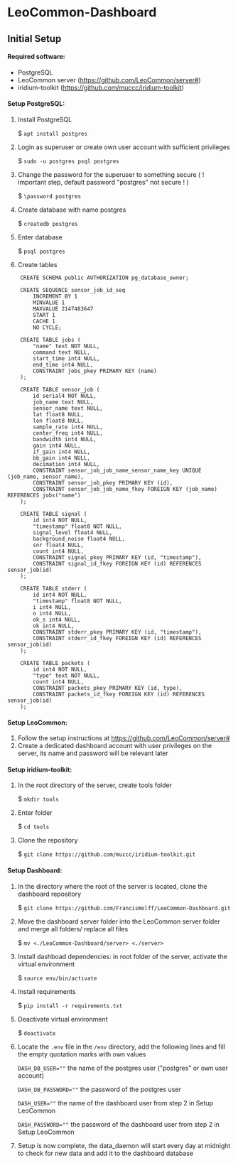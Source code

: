 # LeoCommon-Dashboard


## Initial Setup

#### Required software:
 - PostgreSQL
 - LeoCommon server (https://github.com/LeoCommon/server#)
 - iridium-toolkit (https://github.com/muccc/iridium-toolkit)

#### Setup PostgreSQL:

1. Install PostgreSQL

    $ `apt install postgres`
2. Login as superuser or create own user account with sufficient privileges

    $ `sudo -u postgres psql postgres`
3. Change the password for the superuser to something secure ( ! important step, default password "postgres" not secure ! )

    $ `\password postgres`
3. Create database with name postgres

    $ `createdb postgres`
4. Enter database

    $ `psql postgres`
5. Create tables

```
    CREATE SCHEMA public AUTHORIZATION pg_database_owner;

    CREATE SEQUENCE sensor_job_id_seq
        INCREMENT BY 1
        MINVALUE 1
        MAXVALUE 2147483647
        START 1
        CACHE 1
        NO CYCLE;

    CREATE TABLE jobs (
        "name" text NOT NULL,
        command text NULL,
        start_time int4 NULL,
        end_time int4 NULL,
        CONSTRAINT jobs_pkey PRIMARY KEY (name)
    );

    CREATE TABLE sensor_job (
        id serial4 NOT NULL,
        job_name text NULL,
        sensor_name text NULL,
        lat float8 NULL,
        lon float8 NULL,
        sample_rate int4 NULL,
        center_freq int4 NULL,
        bandwidth int4 NULL,
        gain int4 NULL,
        if_gain int4 NULL,
        bb_gain int4 NULL,
        decimation int4 NULL,
        CONSTRAINT sensor_job_job_name_sensor_name_key UNIQUE (job_name, sensor_name),
        CONSTRAINT sensor_job_pkey PRIMARY KEY (id),
        CONSTRAINT sensor_job_job_name_fkey FOREIGN KEY (job_name) REFERENCES jobs("name")
    );

    CREATE TABLE signal (
        id int4 NOT NULL,
        "timestamp" float8 NOT NULL,
        signal_level float4 NULL,
        background_noise float4 NULL,
        snr float4 NULL,
        count int4 NULL,
        CONSTRAINT signal_pkey PRIMARY KEY (id, "timestamp"),
        CONSTRAINT signal_id_fkey FOREIGN KEY (id) REFERENCES sensor_job(id)
    );

    CREATE TABLE stderr (
        id int4 NOT NULL,
        "timestamp" float8 NOT NULL,
        i int4 NULL,
        o int4 NULL,
        ok_s int4 NULL,
        ok int4 NULL,
        CONSTRAINT stderr_pkey PRIMARY KEY (id, "timestamp"),
        CONSTRAINT stderr_id_fkey FOREIGN KEY (id) REFERENCES sensor_job(id)
    );

    CREATE TABLE packets (
        id int4 NOT NULL,
        "type" text NOT NULL,
        count int4 NULL,
        CONSTRAINT packets_pkey PRIMARY KEY (id, type),
        CONSTRAINT packets_id_fkey FOREIGN KEY (id) REFERENCES sensor_job(id)
    );
```

#### Setup LeoCommon:

1. Follow the setup instructions at https://github.com/LeoCommon/server#
2. Create a dedicated dashboard account with user privileges on the server, its name and password will be relevant later

#### Setup iridium-toolkit:
1. In the root directory of the server, create tools folder

    $ `mkdir tools`
2. Enter folder

    $ `cd tools`

2. Clone the repository

    $ `git clone https://github.com/muccc/iridium-toolkit.git`

#### Setup Dashboard:
1. In the directory where the root of the server is located, clone the dashboard repository

    $ `git clone https://github.com/FrancisWolff/LeoCommon-Dashboard.git`
2. Move the dashboard server folder into the LeoCommon server folder and merge all folders/ replace all files

    $ `mv <./LeoCommon-Dashboard/server> <./server>`
3. Install dashboad dependencies: in root folder of the server, activate the virtual environment

    $ `source env/bin/activate`
4. Install requirements

    $ `pip install -r requirements.txt`
5. Deactivate virtual environment

    $ `deactivate`
6. Locate the `.env` file in the `/env` directory, add the following lines and fill the empty quotation marks with own values

    `DASH_DB_USER=""` the name of the postgres user ("postgres" or own user account)

    `DASH_DB_PASSWORD=""` the password of the postgres user

    `DASH_USER=""` the name of the dashboard user from step 2 in Setup LeoCommon

    `DASH_PASSWORD=""` the password of the dashboard user from step 2 in Setup LeoCommon
7. Setup is now complete, the data_daemon will start every day at midnight to check for new data and add it to the dashboard database

